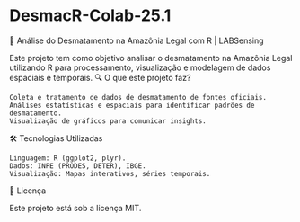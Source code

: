 # DesmacR-Colab-25.1
🌿 Análise do Desmatamento na Amazônia Legal com R | LABSensing

Este projeto tem como objetivo analisar o desmatamento na Amazônia Legal utilizando R para processamento, visualização e modelagem de dados espaciais e temporais.
🔍 O que este projeto faz?

    Coleta e tratamento de dados de desmatamento de fontes oficiais.
    Análises estatísticas e espaciais para identificar padrões de desmatamento.
    Visualização de gráficos para comunicar insights.

🛠️ Tecnologias Utilizadas

    Linguagem: R (ggplot2, plyr).
    Dados: INPE (PRODES, DETER), IBGE.
    Visualização: Mapas interativos, séries temporais.

📜 Licença

Este projeto está sob a licença MIT.
